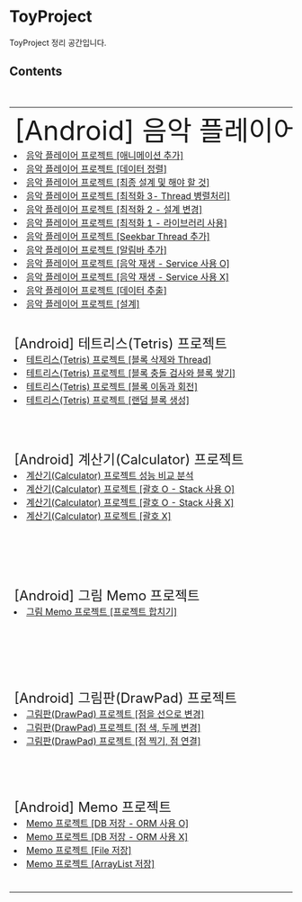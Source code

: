 # ToyProject
ToyProject 정리 공간입니다.</br>

## Contents
<table border="0">
    <tr>
      <td colspan="3"><font size="10px">[Android] 음악 플레이어 프로젝트　　　　　　　　　　　　　　　　　　　　　　　　　　　　　　</font></br>
            <li><a href="http://heepie.tistory.com/216">음악 플레이어 프로젝트 [애니메이션 추가]</a></li>
            <li><a href="http://heepie.tistory.com/215">음악 플레이어 프로젝트 [데이터 정렬]</a></li>
            <li><a href="http://heepie.tistory.com/204">음악 플레이어 프로젝트 [최종 설계 및 해야 할 것]</a></li>
            <li><a href="http://heepie.tistory.com/199">음악 플레이어 프로젝트 [최적화 3- Thread 병렬처리]</a></li>
            <li><a href="http://heepie.tistory.com/190">음악 플레이어 프로젝트 [최적화 2 - 설계 변경]</a></li>
            <li><a href="http://heepie.tistory.com/189">음악 플레이어 프로젝트 [최적화 1 - 라이브러리 사용]</a></li>
            <li><a href="http://heepie.tistory.com/187">음악 플레이어 프로젝트 [Seekbar Thread 추가]</a></li>
            <li><a href="http://heepie.tistory.com/186">음악 플레이어 프로젝트 [알림바 추가]</a></li>
            <li><a href="http://heepie.tistory.com/177">음악 플레이어 프로젝트 [음악 재생 - Service 사용 O]</a></li>
            <li><a href="http://heepie.tistory.com/157">음악 플레이어 프로젝트 [음악 재생 - Service 사용 X]</a></li>
            <li><a href="http://heepie.tistory.com/156">음악 플레이어 프로젝트 [데이터 추출]</a></li>
            <li><a href="http://heepie.tistory.com/142">음악 플레이어 프로젝트 [설계]</a></li>
      </td>
      <td align="center"><img src="http://cfile3.uf.tistory.com/image/99DC143359E34893218E47" width=200 height=250></td>
    </tr>
   <tr>
      <td colspan="3"><font size="5em">[Android] 테트리스(Tetris) 프로젝트</font></br> 
            <li><a href="http://heepie.tistory.com/130">테트리스(Tetris) 프로젝트 [블록 삭제와 Thread]</a></li>
            <li><a href="http://heepie.tistory.com/129">테트리스(Tetris) 프로젝트 [블록 충돌 검사와 블록 쌓기]</a></li>
            <li><a href="http://heepie.tistory.com/128">테트리스(Tetris) 프로젝트 [블록 이동과 회전]</a></li>
            <li><a href="http://heepie.tistory.com/127">테트리스(Tetris) 프로젝트 [랜덤 블록 생성]</a></li>
      </td>
      <td align="center"><img src="http://cfile21.uf.tistory.com/image/99A1233359D5AFBE31726A" width=200 height=200></td>
    </tr>
    <tr>
      <td colspan="3"><font size="5em">[Android] 계산기(Calculator) 프로젝트</font></br> 
            <li><a href="http://heepie.tistory.com/114">계산기(Calculator) 프로젝트 성능 비교 분석</a></li>
            <li><a href="http://heepie.tistory.com/65">계산기(Calculator) 프로젝트 [괄호 O - Stack 사용 O]</a></li>
            <li><a href="http://heepie.tistory.com/66">계산기(Calculator) 프로젝트 [괄호 O - Stack 사용 X]</a></li>
            <li><a href="http://heepie.tistory.com/64">계산기(Calculator) 프로젝트 [괄호 X]</a></li>
      </td>
      <td align="center"><img src="http://cfile30.uf.tistory.com/image/997E453359B9C4B338B970" width=200 height=200></td>
    </tr>
    <tr>
      <td colspan="3"><font size="5em">[Android] 그림 Memo 프로젝트</font></br> 
            <li><a href="http://heepie.tistory.com/123">그림 Memo 프로젝트 [프로젝트 합치기]</a></li>
      </td>
      <td align="center"><img src="http://cfile5.uf.tistory.com/image/9958E73359DC981725D179" width=200 height=200></td>
    </tr>
    <tr>
      <td colspan="3"><font size="5em">[Android] 그림판(DrawPad) 프로젝트</font></br> 
            <li><a href="http://heepie.tistory.com/96">그림판(DrawPad) 프로젝트 [점을 선으로 변경]</a></li>
            <li><a href="http://heepie.tistory.com/95">그림판(DrawPad) 프로젝트 [점 색, 두께 변경]</a></li>
            <li><a href="http://heepie.tistory.com/94">그림판(DrawPad) 프로젝트 [점 찍기, 점 연결]</a></li>
      </td>
      <td align="center"><img src="http://cfile28.uf.tistory.com/image/99BE453359C76479052288" width=200 height=200></td>
    </tr>
    <tr>
      <td colspan="3"><font size="5em">[Android] Memo 프로젝트</font></br> 
            <li><a href="http://heepie.tistory.com/119">Memo 프로젝트 [DB 저장 - ORM 사용 O]</a></li>
            <li><a href="http://heepie.tistory.com/118">Memo 프로젝트 [DB 저장 - ORM 사용 X]</a></li>
            <li><a href="http://heepie.tistory.com/117">Memo 프로젝트 [File 저장]</a></li>
            <li><a href="http://heepie.tistory.com/116">Memo 프로젝트 [ArrayList 저장]</a></li>
      </td>
      <td align="center"><img src="http://cfile26.uf.tistory.com/image/994EE43359C99FB72AFD13" width=200 height=200></td>
    </tr>
</table>
